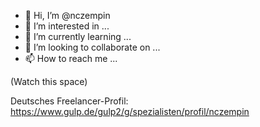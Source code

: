 - 👋 Hi, I’m @nczempin
- 👀 I’m interested in ...
- 🌱 I’m currently learning ...
- 💞️ I’m looking to collaborate on ...
- 📫 How to reach me ...

(Watch this space)

Deutsches Freelancer-Profil: https://www.gulp.de/gulp2/g/spezialisten/profil/nczempin

<!---
nczempin/nczempin is a ✨ special ✨ repository because its `README.md` (this file) appears on your GitHub profile.
You can click the Preview link to take a look at your changes.
--->
